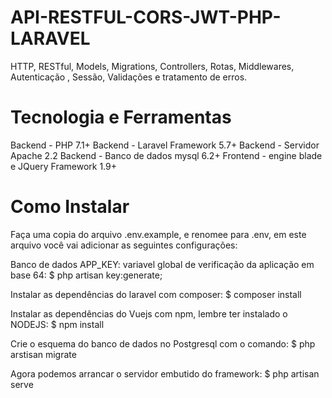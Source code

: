# API-RESTFUL-CORS-JWT-PHP-LARAVEL
HTTP, RESTful, Models, Migrations, Controllers, Rotas, Middlewares, Autenticação , Sessão, Validações e tratamento de erros.


# Tecnologia e Ferramentas
Backend - PHP 7.1+ Backend - Laravel Framework 5.7+ Backend - Servidor Apache 2.2 Backend - Banco de dados mysql 6.2+ Frontend - engine blade e JQuery Framework 1.9+

# Como Instalar
Faça uma copia do arquivo .env.example, e renomee para .env, em este arquivo você vai adicionar as seguintes configurações:

Banco de dados APP_KEY: variavel global de verificação da aplicação em base 64: 
$ php artisan key:generate;

Instalar as dependências do laravel com composer: 
$ composer install

Instalar as dependências do Vuejs com npm, lembre ter instalado o NODEJS: 
$ npm install

Crie o esquema do banco de dados no Postgresql com o comando:
$ php arstisan migrate

Agora podemos arrancar o servidor embutido do framework: 
$ php artisan serve
